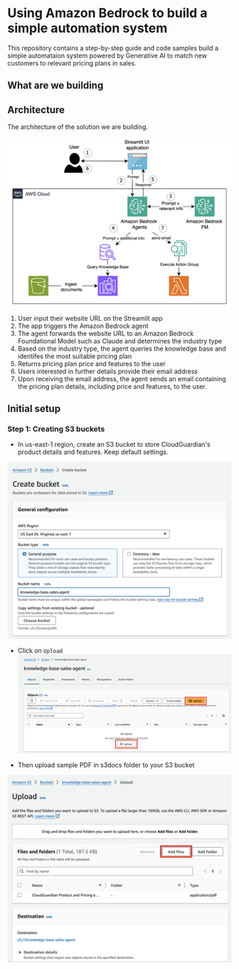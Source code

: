 # Using Amazon Bedrock to build a simple automation system 

This repository contains a step-by-step guide and code samples build a simple automataion system powered by Generative AI to match new customers to relevant pricing plans in sales.

## What are we building

## Architecture

The architecture of the solution we are building.

![Architecture Diagram](images/br-sales-agent-arch.png)

1. User input their website URL on the Streamlit app
2. The app triggers the Amazon Bedrock agent
3. The agent forwards the website URL to an Amazon Bedrock Foundational Model such as Claude and determines the industry type
4. Based on the industry type, the agent queries the knowledge base and identifes the most suitable pricing plan
5. Returns pricing plan price and features to the user
6. Users interested in further details provide their email address
7. Upon receiving the email address, the agent sends an email containing the pricing plan details, including price and features, to the user.

## Initial setup

### Step 1: Creating S3 buckets
- In us-east-1 region, create an S3 bucket to store CloudGuardian's product details and features. Keep default settings.

![Create S3 bucket](images/create-s3-bucket.png)

- Click on `Upload`
![Upload button](images/upload-on-s3.png)

- Then upload sample PDF in s3docs folder to your S3 bucket

![Upload PDF](images/add-pdf-s3.png)
